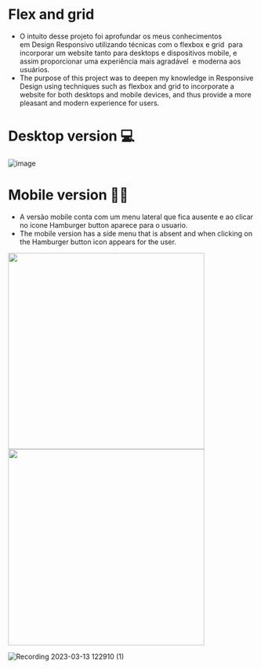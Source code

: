 # Flex and grid
- O intuito desse projeto foi aprofundar os meus conhecimentos em Design Responsivo utilizando técnicas com o flexbox e grid  para incorporar um website tanto para desktops e dispositivos mobile, e assim proporcionar uma experiência mais agradável  e moderna aos usuários.
- The purpose of this project was to deepen my knowledge in Responsive Design using techniques such as flexbox and grid  to incorporate a website for both desktops and mobile devices, and thus provide a more pleasant and modern experience for users.

# Desktop version 💻
![image](https://user-images.githubusercontent.com/56845435/224752419-70516277-b16c-4fce-894b-24352b2fe15d.png)


# Mobile version 📲🤳
- A versão mobile conta com um menu lateral que fica ausente e ao clicar no icone Hamburger button aparece para o usuario.
- The mobile version has a side menu that is absent and when clicking on the Hamburger button icon appears for the user.
<div>
<img height="400em" src="https://user-images.githubusercontent.com/56845435/224753690-48f445f7-edbd-406e-ac0d-9877b4356369.png">
<img height="400em" src="https://user-images.githubusercontent.com/56845435/224757369-080a09e5-c290-4fed-967e-3113c73aa125.png">
</div>

![Recording 2023-03-13 122910 (1)](https://user-images.githubusercontent.com/56845435/224751020-dc068913-30e4-4164-a805-330514e603dd.gif)
